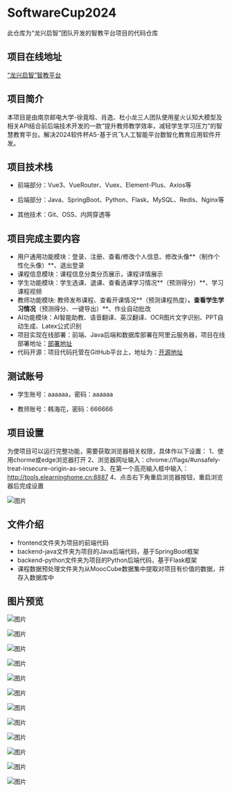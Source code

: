 # SoftwareCup2024

此仓库为“龙兴启智”团队开发的智教平台项目的代码仓库

## 项目在线地址

[“龙兴启智”智教平台](http://tools.elearninghome.cn:8887/)

## 项目简介

​		本项目是由南京邮电大学-徐竟晗、肖逸、杜小龙三人团队使用星火认知大模型及相关API结合前后端技术开发的一款“提升教师教学效率，减轻学生学习压力”的智慧教育平台。解决2024软件杯A5-基于讯飞人工智能平台数智化教育应用软件开发。

## 项目技术栈

- 前端部分：Vue3、VueRouter、Vuex、Element-Plus、Axios等

- 后端部分：Java、SpringBoot、Python、Flask、MySQL、Redis、Nginx等

- 其他技术：Git、OSS、内网穿透等

## 项目完成主要内容

- 用户通用功能模块：登录、注册、查看/修改个人信息、修改头像**（制作个性化头像）**、退出登录
- 课程信息模块：课程信息分类分页展示，课程详情展示
- 学生功能模块：学生选课、退课、查看选课学习情况**（预测得分）**、学习课程视频
- 教师功能模块: 教师发布课程、查看开课情况**（预测课程热度）**、查看学生学习情况**（预测得分、一键导出）**、作业自动批改
- AI功能模块：AI智能助教、语音翻译、英汉翻译、OCR图片文字识别、PPT自动生成、Latex公式识别
- 项目实现在线部署：前端、Java后端和数据库部署在阿里云服务器，项目在线部署地址：[部署地址](http://tools.elearninghome.cn:8887/)
- 代码开源：项目代码托管在GitHub平台上，地址为：[开源地址](https://github.com/greenhandsxy/softwareCup2024)

## 测试账号

- 学生账号：aaaaaa，密码：aaaaaa

- 教师账号：韩海花，密码：666666

## 项目设置

为使项目可以运行完整功能，需要获取浏览器相关权限，具体作以下设置：
1、使用chorme或edge浏览器打开
2、浏览器网址输入：chrome://flags/#unsafely-treat-insecure-origin-as-secure
3、在第一个高亮输入框中输入：http://tools.elearninghome.cn:8887
4、点击右下角重启浏览器按钮，重启浏览器后完成设置

![图片](./img/0.jpg)

## 文件介绍

- frontend文件夹为项目的前端代码
- backend-java文件夹为项目的Java后端代码，基于SpringBoot框架
- backend-python文件夹为项目的Python后端代码，基于Flask框架
- 课程数据预处理文件夹为从MoocCube数据集中提取对项目有价值的数据，并存入数据库中

## 图片预览

![图片](./img/1.jpg)

![图片](./img/2.jpg)

![图片](./img/3.jpg)

![图片](./img/4.jpg)

![图片](./img/5.jpg)

![图片](./img/6.jpg)

![图片](./img/7.jpg)

![图片](./img/8.jpg)

![图片](./img/9.jpg)

![图片](./img/10.jpg)

![图片](./img/11.jpg)

![图片](./img/12.jpg)
